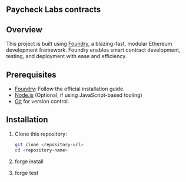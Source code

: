 ## Paycheck Labs contracts

## Overview

This project is built using [Foundry](https://book.getfoundry.sh/), a blazing-fast, modular Ethereum development framework. Foundry enables smart contract development, testing, and deployment with ease and efficiency.

## Prerequisites

- [Foundry](https://book.getfoundry.sh/getting-started/installation.html): Follow the official installation guide.
- [Node.js](https://nodejs.org/) (Optional, if using JavaScript-based tooling)
- [Git](https://git-scm.com/) for version control.

## Installation

1. Clone this repository:
   ```bash
   git clone <repository-url>
   cd <repository-name>

2. forge install

3. forge test
